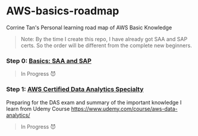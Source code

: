 # AWS-basics-roadmap
Corrine Tan's Personal learning road map of AWS Basic Knowledge

> Note: By the time I create this repo, I have already got SAA and SAP certs. So the order will be different from the complete new beginners.

### Step 0: [Basics: SAA and SAP]()  

> In Progress :smiling_imp:

### Step 1: [AWS Certified Data Analytics Specialty](https://github.com/CorrineTan/spark-roadmap/tree/main/Udemy-Spark-Course)  

Preparing for the DAS exam and summary of the important knowledge I learn from Udemy Course https://www.udemy.com/course/aws-data-analytics/

> In Progress :smiling_imp:

